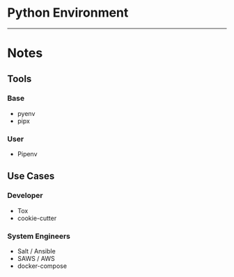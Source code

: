 # Python Environment



---
# Notes

## Tools
### Base
* pyenv
* pipx
### User
* Pipenv

## Use Cases
### Developer
* Tox
* cookie-cutter
### System Engineers
* Salt / Ansible
* SAWS / AWS
* docker-compose
<!--stackedit_data:
eyJoaXN0b3J5IjpbNjk3Mjk4MzExXX0=
-->